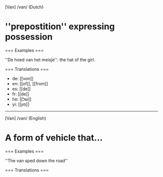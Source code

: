 [Van] /van/ (Dutch)

# ''prepostition'' expressing possession

=== Examples ===

''De hoed van het meisje'': the hat of the girl.

=== Translations ===

* de: [[von]]
* en: [[of]], [[from]]
* es: [[de]]
* fr: [[de]]
* he: [[של]] 
* yi: [[פון]]

----

[Van] /van/ (English)

# A form of vehicle that...

=== Examples ===

''The van sped down the road''

=== Translations ===